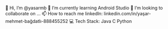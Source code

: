 👋 Hi, I’m @yasarmb
🌱 I’m currently learning Android Studio
💞️ I’m looking to collaborate on …
📫 How to reach me
linkedln: linkedin.com/in/yaşar-mehmet-bağdatlı-888455252
💻 Tech Stack:
Java C Python

